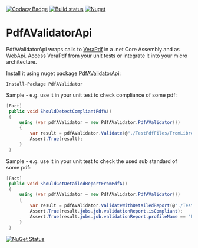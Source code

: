 [![Codacy Badge](https://api.codacy.com/project/badge/Grade/30d54e6caa344b12b27f0d725cac52d9)](https://app.codacy.com/app/stesee/PdfAValidatorApi?utm_source=github.com&utm_medium=referral&utm_content=Codeuctivity/PdfAValidatorApi&utm_campaign=Badge_Grade_Settings)
[![Build status](https://ci.appveyor.com/api/projects/status/hwa0obfdvoxy9wkw?svg=true)](https://ci.appveyor.com/project/stesee/pdfavalidatorapi) [![Nuget](https://img.shields.io/nuget/v/PdfaValidator.svg)](https://www.nuget.org/packages/PdfAValidator/)  

# PdfAValidatorApi
PdfAValidatorApi wraps calls to [VeraPdf](http://www.preforma-project.eu/pdfa-conformance-checker.html) in a .net Core Assembly and as WebApi. Access VeraPdf from your unit tests or integrate it into your micro architecture.

Install it using nuget package [PdfAValidatorApi](https://www.nuget.org/packages/PdfAValidator/):
```
Install-Package PdfAValidator
```

Sample - e.g. use it in your unit test to check compliance of some pdf: 
```C#
[Fact]
 public void ShouldDetectCompliantPdfA()
 {
     using (var pdfAValidator = new PdfAValidator.PdfAValidator())
     {
         var result = pdfAValidator.Validate(@"./TestPdfFiles/FromLibreOffice.pdf");
         Assert.True(result);
     }
 }
```

Sample - e.g. use it in your unit test to check the used sub standard of some pdf: 
```C#
[Fact]
 public void ShouldGetDetailedReportFromPdfA()
 {
     using (var pdfAValidator = new PdfAValidator.PdfAValidator())
     {
         var result = pdfAValidator.ValidateWithDetailedReport(@"./TestPdfFiles/FromLibreOffice.pdf");
         Assert.True(result.jobs.job.validationReport.isCompliant);
         Assert.True(result.jobs.job.validationReport.profileName == "PDF/A-1A validation profile");
     }
 }
```
[![NuGet Status](http://nugetstatus.com/PdfAValidator.png)](http://nugetstatus.com/packages/PdfAValidator)
